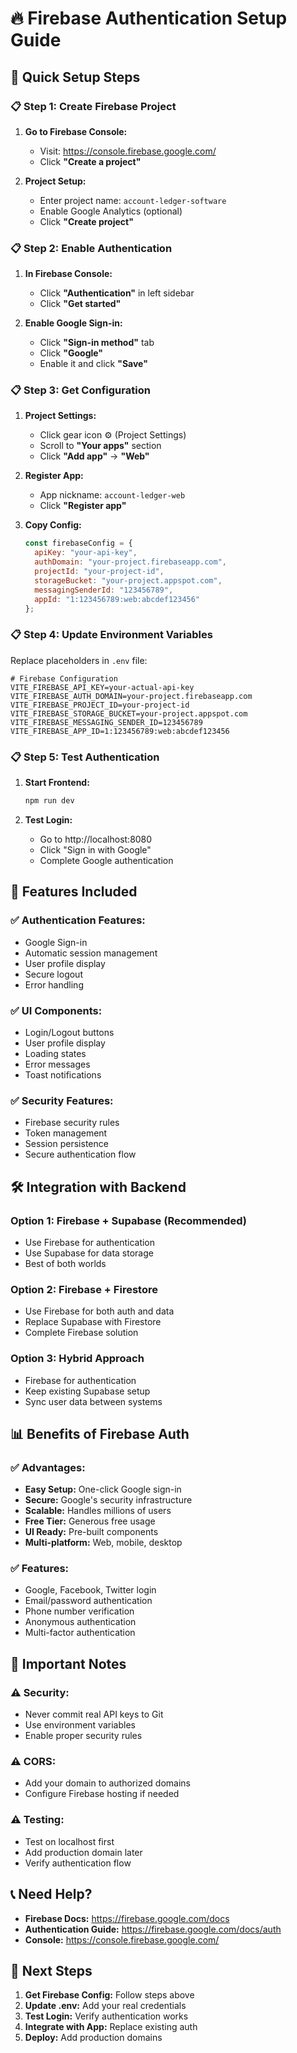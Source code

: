 # 🔥 Firebase Authentication Setup Guide

## 🚀 **Quick Setup Steps**

### 📋 **Step 1: Create Firebase Project**

1. **Go to Firebase Console:**
   - Visit: https://console.firebase.google.com/
   - Click **"Create a project"**

2. **Project Setup:**
   - Enter project name: `account-ledger-software`
   - Enable Google Analytics (optional)
   - Click **"Create project"**

### 📋 **Step 2: Enable Authentication**

1. **In Firebase Console:**
   - Click **"Authentication"** in left sidebar
   - Click **"Get started"**

2. **Enable Google Sign-in:**
   - Click **"Sign-in method"** tab
   - Click **"Google"**
   - Enable it and click **"Save"**

### 📋 **Step 3: Get Configuration**

1. **Project Settings:**
   - Click gear icon ⚙️ (Project Settings)
   - Scroll to **"Your apps"** section
   - Click **"Add app"** → **"Web"**

2. **Register App:**
   - App nickname: `account-ledger-web`
   - Click **"Register app"**

3. **Copy Config:**
   ```javascript
   const firebaseConfig = {
     apiKey: "your-api-key",
     authDomain: "your-project.firebaseapp.com",
     projectId: "your-project-id",
     storageBucket: "your-project.appspot.com",
     messagingSenderId: "123456789",
     appId: "1:123456789:web:abcdef123456"
   };
   ```

### 📋 **Step 4: Update Environment Variables**

Replace placeholders in `.env` file:

```env
# Firebase Configuration
VITE_FIREBASE_API_KEY=your-actual-api-key
VITE_FIREBASE_AUTH_DOMAIN=your-project.firebaseapp.com
VITE_FIREBASE_PROJECT_ID=your-project-id
VITE_FIREBASE_STORAGE_BUCKET=your-project.appspot.com
VITE_FIREBASE_MESSAGING_SENDER_ID=123456789
VITE_FIREBASE_APP_ID=1:123456789:web:abcdef123456
```

### 📋 **Step 5: Test Authentication**

1. **Start Frontend:**
   ```bash
   npm run dev
   ```

2. **Test Login:**
   - Go to http://localhost:8080
   - Click "Sign in with Google"
   - Complete Google authentication

## 🔧 **Features Included**

### ✅ **Authentication Features:**
- Google Sign-in
- Automatic session management
- User profile display
- Secure logout
- Error handling

### ✅ **UI Components:**
- Login/Logout buttons
- User profile display
- Loading states
- Error messages
- Toast notifications

### ✅ **Security Features:**
- Firebase security rules
- Token management
- Session persistence
- Secure authentication flow

## 🛠️ **Integration with Backend**

### **Option 1: Firebase + Supabase (Recommended)**
- Use Firebase for authentication
- Use Supabase for data storage
- Best of both worlds

### **Option 2: Firebase + Firestore**
- Use Firebase for both auth and data
- Replace Supabase with Firestore
- Complete Firebase solution

### **Option 3: Hybrid Approach**
- Firebase for authentication
- Keep existing Supabase setup
- Sync user data between systems

## 📊 **Benefits of Firebase Auth**

### ✅ **Advantages:**
- **Easy Setup:** One-click Google sign-in
- **Secure:** Google's security infrastructure
- **Scalable:** Handles millions of users
- **Free Tier:** Generous free usage
- **UI Ready:** Pre-built components
- **Multi-platform:** Web, mobile, desktop

### ✅ **Features:**
- Google, Facebook, Twitter login
- Email/password authentication
- Phone number verification
- Anonymous authentication
- Multi-factor authentication

## 🚨 **Important Notes**

### ⚠️ **Security:**
- Never commit real API keys to Git
- Use environment variables
- Enable proper security rules

### ⚠️ **CORS:**
- Add your domain to authorized domains
- Configure Firebase hosting if needed

### ⚠️ **Testing:**
- Test on localhost first
- Add production domain later
- Verify authentication flow

## 📞 **Need Help?**

- **Firebase Docs:** https://firebase.google.com/docs
- **Authentication Guide:** https://firebase.google.com/docs/auth
- **Console:** https://console.firebase.google.com/

## 🎯 **Next Steps**

1. **Get Firebase Config:** Follow steps above
2. **Update .env:** Add your real credentials
3. **Test Login:** Verify authentication works
4. **Integrate with App:** Replace existing auth
5. **Deploy:** Add production domains

